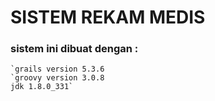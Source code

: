 # SISTEM REKAM MEDIS
### sistem ini dibuat dengan :
    `grails version 5.3.6
    `groovy version 3.0.8
    jdk 1.8.0_331`